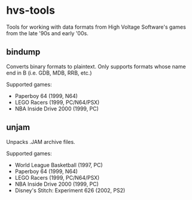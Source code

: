 # hvs-tools

Tools for working with data formats from High Voltage Software's games from the late '90s and early '00s.

## bindump

Converts binary formats to plaintext. Only supports formats whose name end in B (i.e. GDB, MDB, RRB, etc.)

Supported games:

* Paperboy 64 (1999, N64)
* LEGO Racers (1999, PC/N64/PSX)
* NBA Inside Drive 2000 (1999, PC)

## unjam

Unpacks .JAM archive files.

Supported games:

* World League Basketball (1997, PC)
* Paperboy 64 (1999, N64)
* LEGO Racers (1999, PC/N64/PSX)
* NBA Inside Drive 2000 (1999, PC)
* Disney's Stitch: Experiment 626 (2002, PS2)
